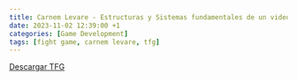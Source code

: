 ```yaml
---
title: Carnem Levare - Estructuras y Sistemas fundamentales de un videojuego
date: 2023-11-02 12:39:00 +1
categories: [Game Development]
tags: [fight game, carnem levare, tfg]
---
```


[Descargar TFG](https://drive.google.com/file/d/13PwYIAVzL1r7YnSnW6px7pLpQuw27f52/view?usp=sharing)